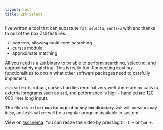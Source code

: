 ```yaml
---
layout: post
title: Zsh Select
---
```


I've written a tool that can substitute `fzf`, `selecta`, `sentaku` with and
thanks to out of the box Zsh features:

- patterns, allowing multi-term searching
- curses module
- approximate matching

All you need is a `Zsh` binary to be able to perform searching, selecting, and
approximately matching. This is really fun. Connecting existing functionalities
to obtain what other software packages need to carefully implement.

`Zsh-select` is robust, curses handles terminal very well, there are no calls
to external programs such as `sed`, and peformance is high – handled are 120
000 lines long inputs.

The file `zsh-select` can be copied to any bin directory. `Zsh` will serve as
say `Ruby`, and `zsh-select` will be a regular program available in system.

View on [asciinema](https://asciinema.org/a/48490). You can resize the video by pressing `Ctrl-+` or `Cmd-+`.

<script type="text/javascript" src="https://asciinema.org/a/48490.js" id="asciicast-48490" async></script>


